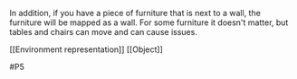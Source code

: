 In addition, if you have a piece of furniture that is next to a wall, the furniture will be mapped as a wall. For some furniture it doesn't matter, but tables and chairs can move and can cause issues.

[[Environment representation]]
[[Object]]

#P5 